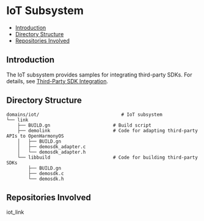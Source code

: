 # IoT Subsystem<a name="EN-US_TOPIC_0000001085756528"></a>

-   [Introduction](#section11660541593)
-   [Directory Structure](#section1464106163817)
-   [Repositories Involved](#section1718733212019)

## Introduction<a name="section11660541593"></a>

The IoT subsystem provides samples for integrating third-party SDKs. For details, see  [Third-Party SDK Integration](https://device.harmonyos.com/en/docs/develop/demo/oem_device_wifi_sdk-0000001054412155).

## Directory Structure<a name="section1464106163817"></a>

```
domains/iot/                              # IoT subsystem
└── link
    ├── BUILD.gn                       # Build script
    ├── demolink                       # Code for adapting third-party APIs to OpenHarmonyOS
    │   ├── BUILD.gn
    │   ├── demosdk_adapter.c
    │   └── demosdk_adapter.h
    └── libbuild                       # Code for building third-party SDKs
        ├── BUILD.gn
        ├── demosdk.c
        └── demosdk.h
```

## Repositories Involved<a name="section1718733212019"></a>

iot\_link

